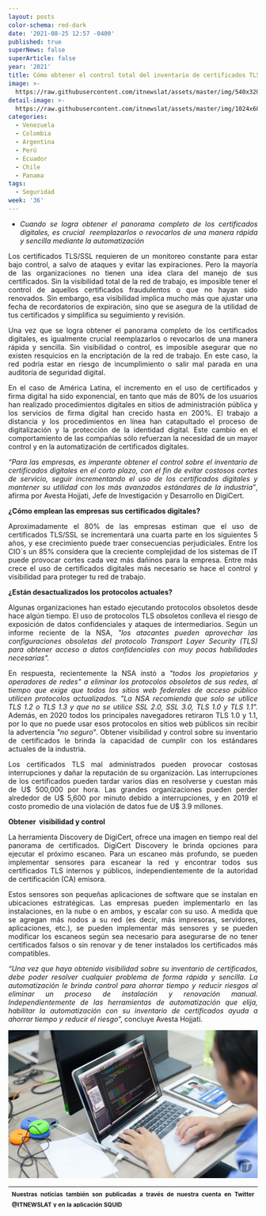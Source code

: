 ```yaml
---
layout: posts
color-schema: red-dark
date: '2021-08-25 12:57 -0400'
published: true
superNews: false
superArticle: false
year: '2021'
title: Cómo obtener el control total del inventario de certificados TLS/SSL
image: >-
  https://raw.githubusercontent.com/itnewslat/assets/master/img/540x320/Programador-en-pantalla-p.jpg
detail-image: >-
  https://raw.githubusercontent.com/itnewslat/assets/master/img/1024x680/Programador-en-pantalla-g.jpg
categories:
  - Venezuela
  - Colombia
  - Argentina
  - Perú
  - Ecuador
  - Chile
  - Panama
tags:
  - Seguridad
week: '36'
---
```

<ul style="list-style-type: disc; text-align: justify;">
	<li><em>Cuando se logra obtener el panorama completo de los certificados digitales, es crucial  reemplazarlos o revocarlos de una manera rápida y sencilla mediante la automatización</em></li>
</ul>
<p style="text-align: justify;">Los certificados TLS/SSL requieren de un monitoreo constante para estar bajo control, a salvo de ataques y evitar las expiraciones. Pero la mayoría de las organizaciones no tienen una idea clara del manejo de sus certificados. Sin la visibilidad total de la red de trabajo, es imposible tener el control de aquellos certificados fraudulentos o que no hayan sido renovados. Sin embargo, esa visibilidad implica mucho más que ajustar una fecha de recordatorios de expiración, sino que se asegura de la utilidad de tus certificados y simplifica su seguimiento y revisión.</p>
<p style="text-align: justify;">Una vez que se logra obtener el panorama completo de los certificados digitales, es igualmente crucial reemplazarlos o revocarlos de una manera rápida y sencilla. Sin visibilidad o control, es imposible asegurar que no existen resquicios en la encriptación de la red de trabajo. En este caso, la red podría estar en riesgo de incumplimiento o salir mal parada en una auditoría de seguridad digital.</p>
<p style="text-align: justify;">En el caso de América Latina, el incremento en el uso de certificados y firma digital ha sido exponencial, en tanto que más de 80% de los usuarios han realizado procedimientos digitales en sitios de administración pública y los servicios de firma digital han crecido hasta en 200%. El trabajo a distancia y los procedimientos en línea han catapultado el proceso de digitalización y la protección de la identidad digital. Este cambio en el comportamiento de las compañías sólo refuerzan la necesidad de un mayor control y en la automatización de certificados digitales.</p>
<p style="text-align: justify;"><em>“Para las empresas, es imperante obtener el control sobre el inventario de certificados digitales en el corto plazo, con el fin de evitar costosos cortes de servicio, seguir incrementando el uso de los certificados digitales y mantener su utilidad con los más avanzados estándares de la industria”</em>, afirma por Avesta Hojjati, Jefe de Investigación y Desarrollo en DigiCert.</p>
<p style="text-align: justify;"><strong>¿Cómo emplean las empresas sus certificados digitales?</strong></p>
<p style="text-align: justify;">Aproximadamente el 80% de las empresas estiman que el uso de certificados TLS/SSL se incrementará una cuarta parte en los siguientes 5 años, y ese crecimiento puede traer consecuencias perjudiciales. Entre los CIO´s un 85% considera que la creciente complejidad de los sistemas de IT puede provocar cortes cada vez más dañinos para la empresa. Entre más crece el uso de certificados digitales más necesario se hace el control y visibilidad para proteger tu red de trabajo.</p>
<p style="text-align: justify;"><strong>¿</strong><strong>Están desactualizados los protocolos actuales?</strong></p>
<p style="text-align: justify;">Algunas organizaciones han estado ejecutando protocolos obsoletos desde hace algún tiempo. El uso de protocolos TLS obsoletos conlleva el riesgo de exposición de datos confidenciales y ataques de intermediarios. Según un informe reciente de la NSA, <em>"los atacantes pueden aprovechar las configuraciones obsoletas del protocolo Transport Layer Security (TLS) para obtener acceso a datos confidenciales con muy pocas habilidades necesarias".</em></p>
<p style="text-align: justify;">En respuesta, recientemente la NSA instó a <em>"todos los propietarios y operadores de redes" a eliminar los protocolos obsoletos de sus redes, al tiempo que exige que todos los sitios web federales de acceso público utilicen protocolos actualizados. "La NSA recomienda que solo se utilice TLS 1.2 o TLS 1.3 y que no se utilice SSL 2.0, SSL 3.0, TLS 1.0 y TLS 1.1".</em> Además, en 2020 todos los principales navegadores retiraron TLS 1.0 y 1.1, por lo que no puede usar esos protocolos en sitios web públicos sin recibir la advertencia <em>"no seguro</em>". Obtener visibilidad y control sobre su inventario de certificados le brinda la capacidad de cumplir con los estándares actuales de la industria.</p>
<p style="text-align: justify;">Los certificados TLS mal administrados pueden provocar costosas interrupciones y dañar la reputación de su organización. Las interrupciones de los certificados pueden tardar varios días en resolverse y cuestan más de U$ 500,000 por hora. Las grandes organizaciones pueden perder alrededor de U$ 5,600 por minuto debido a interrupciones, y en 2019 el costo promedio de una violación de datos fue de U$ 3.9 millones.</p>
<p style="text-align: justify;"><strong>Obtener  visibilidad y control</strong></p>
<p style="text-align: justify;">La herramienta Discovery de DigiCert, ofrece una imagen en tiempo real del panorama de certificados. DigiCert Discovery le brinda opciones para ejecutar el próximo escaneo. Para un escaneo más profundo, se pueden implementar sensores para escanear la red y encontrar todos sus certificados TLS internos y públicos, independientemente de la autoridad de certificación (CA) emisora.</p>
<p style="text-align: justify;">Estos sensores son pequeñas aplicaciones de software que se instalan en ubicaciones estratégicas. Las empresas pueden implementarlo en las instalaciones, en la nube o en ambos, y escalar con su uso. A medida que se agregan más nodos a su red (es decir, más impresoras, servidores, aplicaciones, etc.), se pueden implementar más sensores y se pueden modificar los escaneos según sea necesario para asegurarse de no tener certificados falsos o sin renovar y de tener instalados los certificados más compatibles.</p>
<p style="text-align: justify;"><em>“Una vez que haya obtenido visibilidad sobre su inventario de certificados, debe poder resolver cualquier problema de forma rápida y sencilla. La automatización le brinda control para ahorrar tiempo y reducir riesgos al eliminar un proceso de instalación y renovación manual. Independientemente de las herramientas de automatización que elija, habilitar la automatización con su inventario de certificados ayuda a ahorrar tiempo y reducir el riesgo</em>”, concluye Avesta Hojjati.</p>

![](https://raw.githubusercontent.com/itnewslat/assets/master/img/540x320/Programador-en-pantalla-p.jpg)

<table style="height: 42px;" width="569">
<tbody>
<tr>
<td style="text-align: justify;"><sub><strong>Nuestras noticias también son publicadas a través de nuestra cuenta en Twitter <a href="https://twitter.com/itnewslat?lang=es">@ITNEWSLAT</a> y en la aplicación <a href="https://squidapp.co/en/">SQUID</a></strong></sub></td>
</tr>
</tbody>
</table>
